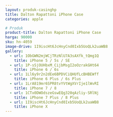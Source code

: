 ```yaml
---
layout: produk-casinghp
title: Dalton Rapattoni iPhone Case
categories: apple

# Produk
product-title: Dalton Rapattoni iPhone Case
harga: 90000
sku: hn-4059
image-drive: 1I9iscHt6JcHnyCnd0Ixb5UoQLk2uaWB8
gallery:
  - url: 1ObGWN2mjWCjTRzNlU7A3sAXfk_tQmg1Q
    title: iPhone 5 / 5s / SE
  - url: 1P-sSjOUHbxM_CijbMsgI2oOzrakGHt64
    title: iPhone 6 / 6s
  - url: 1Ll6y9r2n2dEe6BPDVCiQHUfLcBHBEWff
    title: iPhone 6 Plus / 6s Plus
  - url: 1LrA819mr6SPR8tvYVtWgXVrIje1lWvRI
    title: iPhone 7 / 8
  - url: 1CTx0DWOdszeGswEQg320qAzliy-SRlNj
    title: iPhone 7 Plus / 8 Plus
  - url: 1I9iscHt6JcHnyCnd0Ixb5UoQLk2uaWB8
    title: iPhone X
---
```

